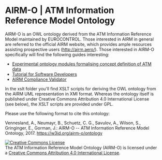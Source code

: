 AIRM-O | ATM Information Reference Model Ontology
===

AIRM-O is an OWL ontology derived from the ATM Information Reference Model maintained by EUROCONTROL. Those interested in AIRM in general are referred to the official AIRM website, which provides ample resources assisting prospective users (http://airm.aero/). Those interested in AIRM-O specifically will find the following guides interesting:

* <a href="http://project-best.eu/downloads/D1.1%20Experimental%20ontology%20modules%20formalising%20concept%20definition%20of%20ATM%20data.pdf">Experimental ontology modules formalising concept definition of ATM data</a>
* <a href="http://project-best.eu/downloads/BEST%20D4.4%20Tutorial%20for%20Software%20Developers.pdf">Tutorial for Software Developers</a>
* <a href="http://project-best.eu/downloads/D1.2%20AIRM%20Compliance%20Validator.pdf">AIRM Compliance Validator</a>

In the xslt folder you'll find XSLT scripts for deriving the OWL ontology from the AIRM UML representation in XMI format. Whereas the ontology itself is published under Creative Commons Attribution 4.0 International License (see below), the XSLT scripts are provided under GPL.

Please use the following format to cite this ontology:

Vennesland, A., Neumayr, B., Schuetz, C. G., Savulov, A., Wilson, S., Gringinger, E., Gorman, J.: AIRM-O -- ATM Information Reference Model Ontology, 2017. https://w3id.org/airm-o/ontology

<a rel="license" href="http://creativecommons.org/licenses/by/4.0/"><img alt="Creative Commons License" style="border-width:0" src="https://i.creativecommons.org/l/by/4.0/88x31.png" /></a><br />The ATM Information Reference Model Ontology (AIRM-O) is licensed under a <a rel="license" href="http://creativecommons.org/licenses/by/4.0/">Creative Commons Attribution 4.0 International License</a>.
